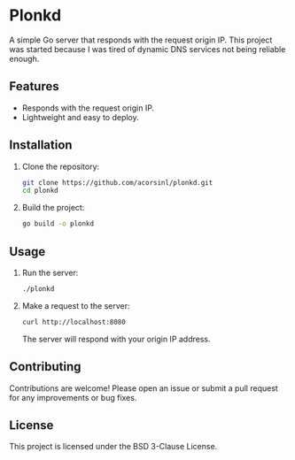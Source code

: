 # Plonkd

A simple Go server that responds with the request origin IP. This project was started because I was tired of dynamic DNS services not being reliable enough.

## Features

- Responds with the request origin IP.
- Lightweight and easy to deploy.

## Installation

1. Clone the repository:
    ```sh
    git clone https://github.com/acorsinl/plonkd.git
    cd plonkd
    ```

2. Build the project:
    ```sh
    go build -o plonkd
    ```

## Usage

1. Run the server:
    ```sh
    ./plonkd
    ```

2. Make a request to the server:
    ```sh
    curl http://localhost:8080
    ```

    The server will respond with your origin IP address.

## Contributing

Contributions are welcome! Please open an issue or submit a pull request for any improvements or bug fixes.

## License

This project is licensed under the BSD 3-Clause License.
